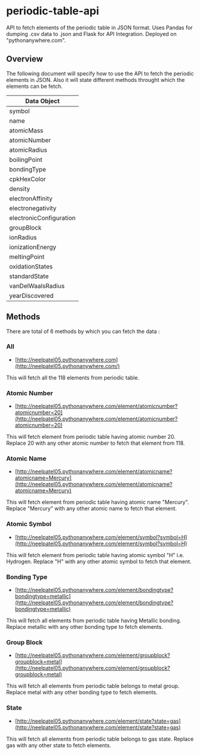 # periodic-table-api
API to fetch elements of the periodic table in JSON format. Uses Pandas for dumping .csv data to .json and Flask for API Integration. Deployed on "pythonanywhere.com".

## Overview
The following document will specify how to use the API to fetch the periodic elements in JSON. Also it will state different methods throught which the elements can be fetch.

|     **Data Object**    |
|------------------------|
| symbol                 |
| name                   |
| atomicMass             |
| atomicNumber           |
| atomicRadius           |
| boilingPoint           |
| bondingType            |
| cpkHexColor            |
| density                |
| electronAffinity       |
| electronegativity      |
| electronicConfiguration|
| groupBlock             |
| ionRadius              |
| ionizationEnergy       |
| meltingPoint           |
| oxidationStates        |
| standardState          |
| vanDelWaalsRadius      |
| yearDiscovered         |


## Methods
There are total of 6 methods by which you can fetch the data : 

### All

- [http://neelpatel05.pythonanywhere.com](http://neelpatel05.pythonanywhere.com/)

This will fetch all the 118 elements from periodic table.

### Atomic Number


- [http://neelpatel05.pythonanywhere.com/element/atomicnumber?atomicnumber=20](http://neelpatel05.pythonanywhere.com/element/atomicnumber?atomicnumber=20)

This will fetch element from periodic table having atomic number 20. Replace 20 with any other atomic number to fetch that element from 118.

### Atomic Name


- [http://neelpatel05.pythonanywhere.com/element/atomicname?atomicname=Mercury](http://neelpatel05.pythonanywhere.com/element/atomicname?atomicname=Mercury)

This will fetch element from periodic table having atomic name "Mercury". Replace "Mercury" with any other atomic name to fetch that element.

### Atomic Symbol


- [http://neelpatel05.pythonanywhere.com/element/symbol?symbol=H](http://neelpatel05.pythonanywhere.com/element/symbol?symbol=H)

This will fetch element from periodic table having atomic symbol "H" i.e. Hydrogen. Replace "H" with any other atomic symbol to fetch that element.

### Bonding Type


- [http://neelpatel05.pythonanywhere.com/element/bondingtype?bondingtype=metallic](http://neelpatel05.pythonanywhere.com/element/bondingtype?bondingtype=metallic)

This will fetch all elements from periodic table having  Metallic bonding. Replace metallic with any other bonding type to fetch elements.

### Group Block


- [http://neelpatel05.pythonanywhere.com/element/groupblock?groupblock=metal](http://neelpatel05.pythonanywhere.com/element/groupblock?groupblock=metal)

This will fetch all elements from periodic table belongs to metal group. Replace metal with any other bonding type to fetch elements.

### State


- [http://neelpatel05.pythonanywhere.com/element/state?state=gas](http://neelpatel05.pythonanywhere.com/element/state?state=gas)

This will fetch all elements from periodic table belongs to gas state. Replace gas with any other state to fetch elements.


